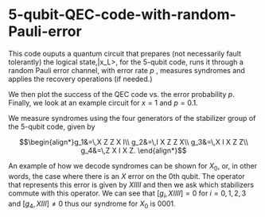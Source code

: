 # 5-qubit-QEC-code-with-random-Pauli-error
This code ouputs a quantum circuit that prepares (not necessarily fault tolerantly) the logical state,|x_L>, for the $5$-qubit code, runs it through a random Pauli error channel, with error rate $p$ , measures syndromes and applies the recovery operations (if needed.) 

We then plot the success of the QEC code vs. the error probability $p$. Finally, we look at an example circuit for $x=1$ and $p=0.1$.

We measure syndromes using the four generators of the stabilizer group of the $5$-qubit code, given by
```math 
\begin{align*}g_1&=\,X Z Z  X  I\\
g_2&=\,I X Z  Z  X\\
g_3&=\,X I X  Z  Z\\
g_4&=\,Z X I  X  Z.
\end{align*}
```
An example of how we decode syndromes can be shown for $X_0$, or, in other words, the case where there is an $X$ error on the $0$th qubit. The operator that represents this error is given by $XIIII$ and then we ask which stabilizers commute with this operator. We can see that $[g_i,XIIII]=0$ for $i=0,1,2,3$ and $[g_4,XIII]\neq 0$ thus our syndrome for $X_0$ is $0001$.


